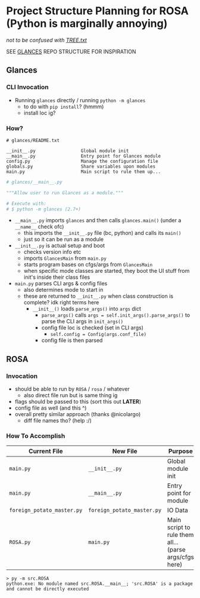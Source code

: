 # Project Structure Planning for ROSA (Python is marginally annoying)

*not to be confused with [TREE.txt](./TREE.txt)*

SEE [GLANCES](https://github.com/nicolargo/glances/tree/develop/glances) REPO STRUCTURE FOR INSPIRATION

## Glances

### CLI Invocation

- Running `glances` directly / running `python -m glances`
  - to do with `pip install`? (hmmm)
  - install loc ig?

### How?

```text
# glances/README.txt

__init__.py                 Global module init
__main__.py                 Entry point for Glances module
config.py                   Manage the configuration file
globals.py                  Share variables upon modules
main.py                     Main script to rule them up...
```

```python
# glances/__main__.py

"""Allow user to run Glances as a module."""

# Execute with:
# $ python -m glances (2.7+)
```

- `__main__.py` imports `glances` and then calls `glances.main()` (under a `__name__` check ofc)
  - this imports the `__init__.py` file (bc, python) and calls its `main()`
  - just so it can be run as a module
- `__init__.py` is actual setup and boot
  - checks version info etc
  - imports `GlancesMain` from `main.py`
  - starts program bases on cfgs/args from `GlancesMain`
  - when specific mode classes are started, they boot the UI stuff from init's inside their class files
- `main.py` parses CLI args & config files
  - also determines mode to start in
  - these are returned to `__init__.py` when class construction is complete? idk right terms here
    - `__init__()` loads `parse_args()` into `args` dict
      - `parse_args()` calls `args = self.init_args().parse_args()` to parse the CLI args in `init_args()`
      - config file loc is checked (set in CLI args)
        - `self.config = Config(args.conf_file)`
      - config file is then parsed

## ROSA

### Invocation

- should be able to run by `ROSA` / `rosa` / whatever
  - also direct file run but is same thing ig
- flags should be passed to this (sort this out **LATER**)
- config file as well (and this ^)
- overall pretty similar approach (thanks @nicolargo)
  - diff file names tho? (help :/)

### How To Accomplish

| Current File | New File | Purpose |
| - | - | - |
| `main.py` | `__init__.py` | Global module init |
| `main.py` | `__main__.py` | Entry point for module |
| `foreign_potato_master.py` | `foreign_potato_master.py` | IO Data |
| `ROSA.py` | `main.py` | Main script to rule them all... (parse args/cfgs here) |

```pwsh
> py -m src.ROSA
python.exe: No module named src.ROSA.__main__; 'src.ROSA' is a package and cannot be directly executed
```
